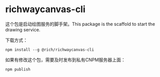 # richwaycanvas-cli

这个包是启动绘图服务的脚手架。This package is the scaffold to start the drawing service.

下载方式：
```
npm install --g @rich/richwaycanvas-cli
```

如果有修改这个包，需要及时发布到私有CNPM服务器上面：
```
npm publish
```